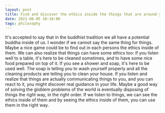 ```yaml
---
layout: post
title: Find and discover the ethics inside the things that are around you
date: 2021-06-05 10:18:00
tags: philosophy
---
```


It's accepted to say that in the buddhist tradition we all have a potential buddha inside of us. I wonder if we cannot say the same thing for things. Maybe a nice game could be to find out in each persons the ethics inside of them. We can also realize that things can have some ethics too: if you listen well to a table, it's here to be cleaned sometimes, and to have some nice food prepared on top of it. If you see a shower and soap, it's here to be used well. The soap is telling you to wash yourself properly and all the cleaning products are telling you to clean your house. If you listen and realize that things are actually communicating things to you, and you can react to it, you might discover real guidance in your life.
Maybe a good way of solving the globlem problems of the world is eventually disposing of things the right way, in the right order. If we listen to things, we can see the ethics inside of them and by seeing the ethics inside of them, you can use them in the right way.